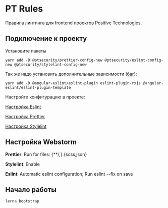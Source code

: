 # PT Rules

Правила линтинга для frontend проектов Positive Technologies.

## Подключение к проекту
Установите пакеты
```
yarn add -D @ptsecurity/prettier-config-new @ptsecurity/eslint-config-new @ptsecurity/stylelint-config-new
```
Так же надо установить дополнительные зависимости ([баг](https://youtrack.ptsecurity.com/issue/UID-738)): 
```
yarn add -D @angular-eslint/eslint-plugin eslint-plugin-rxjs @angular-eslint/eslint-plugin-template
```

Настройте конфигурацию в проекте:

[Настройка Eslint](packages/eslint-config/README.md)

[Настройка Prettier](packages/prettier-config/README.md)

[Настройка Stylelint](packages/stylelint-config/README.md)

## Настройка Webstorm
**Prettier**:
Run for files: {**/*,*}.{scss,json}

**Stylelint**: 
Enable

**Eslint**: 
Automatic eslint configuration;
Run eslint --fix on save

## Начало работы
```lerna bootstrap```
